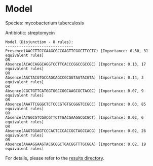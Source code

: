 
# Model

Species: mycobacterium tuberculosis

Antibiotic: streptomycin

```
Model (Disjunction - 8 rules):
------------------------------
Presence(AACCTTCCGAAGCGCCGAGTTCGGCTTCCTC) [Importance: 0.60, 31 equivalent rules]
OR
Absence(ACACCAGGCAGGTCCTTCACCCGGCCGCCGC) [Importance: 0.13, 17 equivalent rules]
OR
Absence(AACTACGTGCCAGCAGCCGCGGTAATACGTA) [Importance: 0.14, 3 equivalent rules]
OR
Absence(CGCTGTTCATGGTGGCCGGCAAGCGCTACGC) [Importance: 0.07, 9 equivalent rules]
OR
Absence(AAATTCGGGCTCTCCCGTGTGCGGGTCCGCC) [Importance: 0.03, 85 equivalent rules]
OR
Absence(ATGGCGTCGACGTTCTTGACGAAGGCGCGCT) [Importance: 0.02, 6 equivalent rules]
OR
Absence(AAGTGGAGTCCCACTCCCACCGCTAGCCACG) [Importance: 0.02, 26 equivalent rules]
OR
Absence(AAAAGGAAGTACGCGGCTGACGGTTTGCGGA) [Importance: 0.02, 19 equivalent rules]

```

For details, please refer to the [results directory](../../../../../results/scm_b/mycobacterium%20tuberculosis/streptomycin/repeat_4/).

